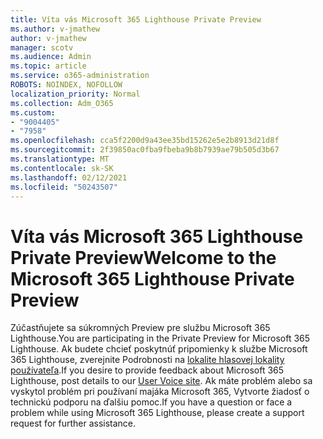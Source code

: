 ```yaml
---
title: Víta vás Microsoft 365 Lighthouse Private Preview
ms.author: v-jmathew
author: v-jmathew
manager: scotv
ms.audience: Admin
ms.topic: article
ms.service: o365-administration
ROBOTS: NOINDEX, NOFOLLOW
localization_priority: Normal
ms.collection: Adm_O365
ms.custom:
- "9004405"
- "7958"
ms.openlocfilehash: cca5f2200d9a43ee35bd15262e5e2b8913d21d8f
ms.sourcegitcommit: 2f39850ac0fba9fbeba9b8b7939ae79b505d3b67
ms.translationtype: MT
ms.contentlocale: sk-SK
ms.lasthandoff: 02/12/2021
ms.locfileid: "50243507"
---
```

# <a name="welcome-to-the-microsoft-365-lighthouse-private-preview"></a><span data-ttu-id="a21b4-102">Víta vás Microsoft 365 Lighthouse Private Preview</span><span class="sxs-lookup"><span data-stu-id="a21b4-102">Welcome to the Microsoft 365 Lighthouse Private Preview</span></span>

<span data-ttu-id="a21b4-103">Zúčastňujete sa súkromných Preview pre službu Microsoft 365 Lighthouse.</span><span class="sxs-lookup"><span data-stu-id="a21b4-103">You are participating in the Private Preview for Microsoft 365 Lighthouse.</span></span> <span data-ttu-id="a21b4-104">Ak budete chcieť poskytnúť pripomienky k službe Microsoft 365 Lighthouse, zverejnite Podrobnosti na [lokalite hlasovej lokality používateľa](https://aka.ms/M365Lighthouseuservoice).</span><span class="sxs-lookup"><span data-stu-id="a21b4-104">If you desire to provide feedback about Microsoft 365 Lighthouse, post details to our [User Voice site](https://aka.ms/M365Lighthouseuservoice).</span></span> <span data-ttu-id="a21b4-105">Ak máte problém alebo sa vyskytol problém pri používaní majáka Microsoft 365, Vytvorte žiadosť o technickú podporu na ďalšiu pomoc.</span><span class="sxs-lookup"><span data-stu-id="a21b4-105">If you have a question or face a problem while using Microsoft 365 Lighthouse, please create a support request for further assistance.</span></span>
